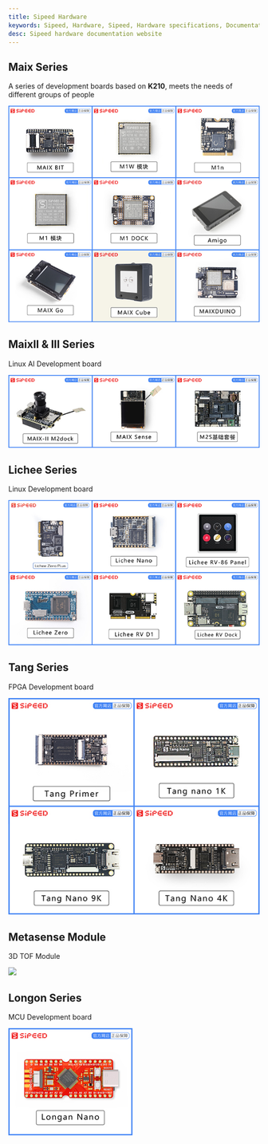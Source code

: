 ```yaml
---
title: Sipeed Hardware
keywords: Sipeed, Hardware, Sipeed, Hardware specifications, Documentation, Downloaden, Deeplearning, Artificial Intelligence, K210
desc: Sipeed hardware documentation website
---
```


## Maix Series

A series of development boards based on **K210**, meets the needs of different groups of people

[![](./../assets/maix.jpg)](./maix/readme.md)

## MaixII & III Series

Linux AI Development board

[![](./../assets/maixii.jpg)](./maixII/readme.md)

## Lichee Series

Linux Development board

[![](./../assets/lichee.jpg)](./lichee/readme.md)

## Tang Series

FPGA Development board

[![](./../assets/tang.jpg)](./tang/readme.md)

## Metasense Module

3D TOF Module

[![](./../assets/maixsense.jpg)](./maixasense/readme.md)

## Longon Series

MCU Development board

[![](./../assets/longan_nano.jpg)](./longan/readme.md)